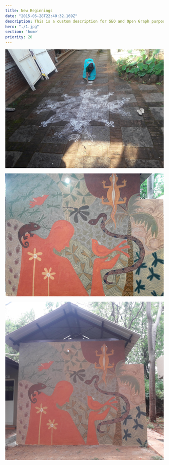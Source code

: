 ```yaml
---
title: New Beginnings
date: "2015-05-28T22:40:32.169Z"
description: This is a custom description for SEO and Open Graph purposes, rather than the default generated excerpt. Simply add a description field to the frontmatter.
hero: "./1.jpg"
section: 'home'
priority: 20
---
```


![Valley](./1.jpg)

![Valley](./2.jpg)

![Valley](./3.jpg)